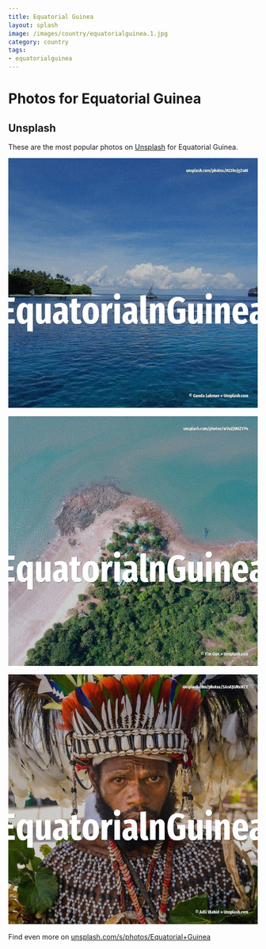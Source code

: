 ```yaml
---
title: Equatorial Guinea
layout: splash
image: /images/country/equatorialguinea.1.jpg
category: country
tags:
- equatorialguinea
---
```

# Photos for Equatorial Guinea

## Unsplash

These are the most popular photos on [Unsplash](https://unsplash.com) for Equatorial Guinea.

![Equatorial Guinea](/images/country/equatorialguinea.1.jpg)

![Equatorial Guinea](/images/country/equatorialguinea.2.jpg)

![Equatorial Guinea](/images/country/equatorialguinea.3.jpg)

Find even more on [unsplash.com/s/photos/Equatorial+Guinea](https://unsplash.com/s/photos/Equatorial+Guinea)
